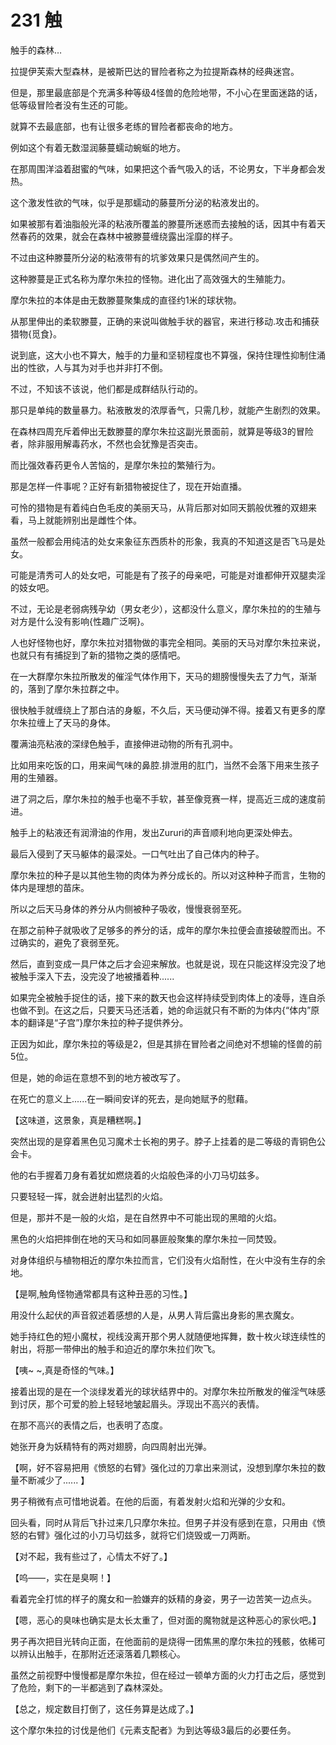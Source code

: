 # 231 触

触手的森林…

拉提伊芙索大型森林，是被斯巴达的冒险者称之为拉提斯森林的经典迷宫。

但是，那里最底部是个充满多种等级4怪兽的危险地带，不小心在里面迷路的话，低等级冒险者没有生还的可能。

就算不去最底部，也有让很多老练的冒险者都丧命的地方。

例如这个有着无数湿润藤蔓蠕动蜿蜒的地方。

在那周围洋溢着甜蜜的气味，如果把这个香气吸入的话，不论男女，下半身都会发热。

这个激发性欲的气味，似乎是那蠕动的藤蔓所分泌的粘液发出的。

如果被那有着油脂般光泽的粘液所覆盖的滕蔓所迷惑而去接触的话，因其中有着天然春药的效果，就会在森林中被滕蔓缠绕露出淫靡的样子。

不过由这种滕蔓所分泌的粘液带有的坑爹效果只是偶然间产生的。

这种滕蔓是正式名称为摩尔朱拉的怪物。进化出了高效强大的生殖能力。

摩尔朱拉的本体是由无数滕蔓聚集成的直径约1米的球状物。

从那里伸出的柔软滕蔓，正确的来说叫做触手状的器官，来进行移动.攻击和捕获猎物{觅食}。

说到底，这大小也不算大，触手的力量和坚韧程度也不算强，保持住理性抑制住涌出的性欲，人与其为对手也并非打不倒。

不过，不知该不该说，他们都是成群结队行动的。

那只是单纯的数量暴力。粘液散发的浓厚香气，只需几秒，就能产生剧烈的效果。

在森林四周充斥着伸出无数滕蔓的摩尔朱拉这副光景面前，就算是等级3的冒险者，除非服用解毒药水，不然也会犹豫是否突击。

而比强效春药更令人苦恼的，是摩尔朱拉的繁殖行为。

那是怎样一件事呢？正好有新猎物被捉住了，现在开始直播。

可怜的猎物是有着纯白色毛皮的美丽天马，从背后那对如同天鹅般优雅的双翅来看，马上就能辨别出是雌性个体。

虽然一般都会用纯洁的处女来象征东西质朴的形象，我真的不知道这是否飞马是处女。

可能是清秀可人的处女吧，可能是有了孩子的母亲吧，可能是对谁都伸开双腿卖淫的妓女吧。

不过，无论是老弱病残孕幼（男女老少），这都没什么意义，摩尔朱拉的的生殖与对方是什么没有影响{性趣广泛啊}。

人也好怪物也好，摩尔朱拉对猎物做的事完全相同。美丽的天马对摩尔朱拉来说，也就只有有捕捉到了新的猎物之类的感情吧。

在一大群摩尔朱拉所散发的催淫气体作用下，天马的翅膀慢慢失去了力气，渐渐的，落到了摩尔朱拉群之中。

很快触手就缠绕上了那白洁的身躯，不久后，天马便动弹不得。接着又有更多的摩尔朱拉缠上了天马的身体。

覆满油亮粘液的深绿色触手，直接伸进动物的所有孔洞中。

比如用来吃饭的口，用来闻气味的鼻腔.排泄用的肛门，当然不会落下用来生孩子用的生殖器。

进了洞之后，摩尔朱拉的触手也毫不手软，甚至像竞赛一样，提高近三成的速度前进。

触手上的粘液还有润滑油的作用，发出Zururi的声音顺利地向更深处伸去。

最后入侵到了天马躯体的最深处。一口气吐出了自己体内的种子。

摩尔朱拉的种子是以其他生物的肉体为养分成长的。所以对这种种子而言，生物的体内是理想的苗床。

所以之后天马身体的养分从内侧被种子吸收，慢慢衰弱至死。

在那之前种子就吸收了足够多的养分的话，成年的摩尔朱拉便会直接破膛而出。不过确实的，避免了衰弱至死。

然后，直到变成一具尸体之后才会迎来解放。也就是说，现在只能这样没完没了地被触手深入下去，没完没了地被播着种......

如果完全被触手捉住的话，接下来的数天也会这样持续受到肉体上的凌辱，连自杀也做不到。在这之后，只要天马还活着，她的命运就只有不断的为体内{“体内”原本的翻译是“子宫”}摩尔朱拉的种子提供养分。

正因为如此，摩尔朱拉的等级是2，但是其排在冒险者之间绝对不想输的怪兽的前5位。

但是，她的命运在意想不到的地方被改写了。

在死亡的意义上......在一瞬间安详的死去，是向她赋予的慰藉。

【这味道，这景象，真是糟糕啊。】

突然出现的是穿着黑色见习魔术士长袍的男子。脖子上挂着的是二等级的青铜色公会卡。

他的右手握着刀身有着犹如燃烧着的火焰般色泽的小刀马切兹多。

只要轻轻一挥，就会迸射出猛烈的火焰。

但是，那并不是一般的火焰，是在自然界中不可能出现的黑暗的火焰。

黑色的火焰把摔倒在地的天马和如同暴匪般聚集的摩尔朱拉一同焚毁。

对身体组织与植物相近的摩尔朱拉而言，它们没有火焰耐性，在火中没有生存的余地。

【是啊,触角怪物通常都具有这种丑恶的习性。】

用没什么起伏的声音叙述着感想的人是，从男人背后露出身影的黑衣魔女。

她手持红色的短小魔杖，视线没离开那个男人就随便地挥舞，数十枚火球连续性的射出，将那一带伸出的触手和迫近的摩尔朱拉们吹飞。

【咦\~ \~,真是奇怪的气味。】

接着出现的是在一个淡绿发着光的球状结界中的。对摩尔朱拉所散发的催淫气味感到讨厌，那个可爱的脸上轻轻地皱起眉头。浮现出不高兴的表情。

在那不高兴的表情之后，也表明了态度。

她张开身为妖精特有的两对翅膀，向四周射出光弹。

【啊，好不容易把用《愤怒的右臂》强化过的刀拿出来测试，没想到摩尔朱拉的数量不断减少了...... 】

男子稍微有点可惜地说着。在他的后面，有着发射火焰和光弹的少女和。

回头看，同时从背后飞扑过来几只摩尔朱拉。但男子并没有感到在意，只用由《愤怒的右臂》强化过的小刀马切兹多，就将它们烧毁或一刀两断。

【对不起，我有些过了，心情太不好了。】

【呜——，实在是臭啊！】

看着完全打怵的样子的魔女和一脸嫌弃的妖精的身姿，男子一边苦笑一边点头。

【嗯，恶心的臭味也确实是太长太重了，但对面的魔物就是这种恶心的家伙吧。】

男子再次把目光转向正面，在他面前的是烧得一团焦黑的摩尔朱拉的残骸，依稀可以辨认出触手，在那附近还滚落着几颗核心。

虽然之前视野中慢慢都是摩尔朱拉，但在经过一顿单方面的火力打击之后，感觉到了危险，剩下的一半都逃到了森林深处。

【总之，规定数目打倒了，这任务算是达成了。】

这个摩尔朱拉的讨伐是他们《元素支配者》为到达等级3最后的必要任务。

